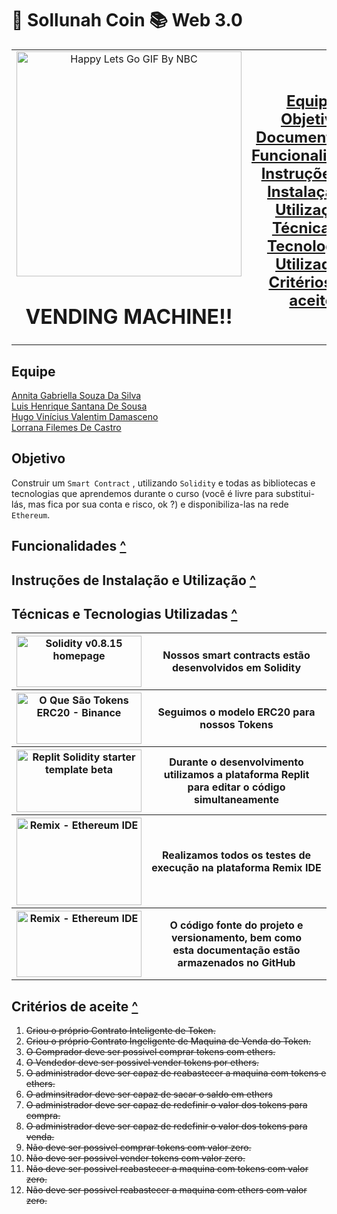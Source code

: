 # 🏦 Sollunah Coin 📚 Web 3.0

<table align="center">
  <tr>
    <td align="center" width="500px">
      <img src="https://media.giphy.com/media/FPpTEGx7OlNbxRgpKd/giphy.gif" alt="Happy Lets Go GIF By NBC"
	   width="360" height="360"/> <br>
      <h1 align="center">VENDING MACHINE!!</h1>
    </td>
    <td align="center" width="500px">
	<h2><a href="https://github.com/Hiramek1/sollunah-cryptodev/edit/main/README.md#equipe">Equipe</a><br>
	<a href="https://github.com/Hiramek1/sollunah-cryptodev/edit/main/README.md#objetivo">Objetivo</a><br>
	<a href="https://github.com/Hiramek1/sollunah-cryptodev/edit/main/README.md#objetivo">Documentação</a><br>
	<a href="https://github.com/Hiramek1/sollunah-cryptodev/edit/main/README.md#funcionalidades">Funcionalidades</a><br>
	<a href="https://github.com/Hiramek1/sollunah-cryptodev/edit/main/README.md#instru%C3%A7%C3%B5es-de-instala%C3%A7%C3%A3o-e-utiliza%C3%A7%C3%A3o">
		Instruções de Instalação e Utilização</a><br>
	<a href="https://github.com/Hiramek1/sollunah-cryptodev/edit/main/README.md#t%C3%A9cnicas-e-tecnologias-utilizadas">
		Técnicas e Tecnologias Utilizadas</a><br>
	<a href="https://github.com/Hiramek1/sollunah-cryptodev/edit/main/README.md#crit%C3%A9rios-de-aceite">Critérios de aceite</a><br></h2>
    </td>
  </tr>
</table>

## Equipe
[Annita Gabriella Souza Da Silva](https://github.com/AnnitaGabriella)<br>
[Luis Henrique Santana De Sousa](https://github.com/Henrikess)<br>
[Hugo Vinícius Valentim Damasceno](https://github.com/Hiramek1)<br>
[Lorrana Filemes De Castro](https://github.com/Lofilemes)<br>

## Objetivo
Construir um `Smart Contract` , utilizando `Solidity` e todas as bibliotecas e tecnologias que aprendemos durante o curso (você é livre para substitui-lás, mas fica por sua conta e risco, ok ?) e disponibiliza-las na rede `Ethereum`.

## Funcionalidades [^](https://github.com/Hiramek1/sollunah-cryptodev/edit/main/README.md#equipeobjetivodocumenta%C3%A7%C3%A3ofuncionalidadesinstru%C3%A7%C3%B5es-de-instala%C3%A7%C3%A3o-e-utiliza%C3%A7%C3%A3ot%C3%A9cnicas-e-tecnologias-utilizadascrit%C3%A9rios-de-aceite)

## Instruções de Instalação e Utilização [^](https://github.com/Hiramek1/sollunah-cryptodev/edit/main/README.md#equipeobjetivodocumenta%C3%A7%C3%A3ofuncionalidadesinstru%C3%A7%C3%B5es-de-instala%C3%A7%C3%A3o-e-utiliza%C3%A7%C3%A3ot%C3%A9cnicas-e-tecnologias-utilizadascrit%C3%A9rios-de-aceite)

## Técnicas e Tecnologias Utilizadas [^](https://github.com/Hiramek1/sollunah-cryptodev/edit/main/README.md#equipeobjetivodocumenta%C3%A7%C3%A3ofuncionalidadesinstru%C3%A7%C3%B5es-de-instala%C3%A7%C3%A3o-e-utiliza%C3%A7%C3%A3ot%C3%A9cnicas-e-tecnologias-utilizadascrit%C3%A9rios-de-aceite)

<table>
  <tr>
    <th>
      <a href="https://docs.soliditylang.org/en/v0.8.15/">
        <img alt="Solidity v0.8.15 homepage" src="https://avantrio.xyz/blog/wp-content/uploads/2020/02/solidity-nedir.png"
             width="200" height="82"/>
      </a>
    </th>
    <th>Nossos smart contracts estão desenvolvidos em Solidity </th>
  </tr>
  <tr>
    <th>
      <a href="https://www.binance.com/pt-BR/blog/all/o-que-são-tokens-erc20-421499824684902563">
        <img alt="O Que São Tokens ERC20 - Binance" src="https://investorshub.advfn.com/uimage/uploads/2018/3/21/qpusdcointelegraph2.png"
             width="200" height="82"/>
      </a>
    </th>
    <th>Seguimos o modelo ERC20 para nossos Tokens</th>
  </tr>
  <tr>
    <th>
      <a href="https://replit.com/@replit/Solidity-starter-beta?v=1">
        <img alt="Replit Solidity starter template beta" src="https://members-csforall.imgix.net/members/logos/replit-logo.jpeg"
             width="200" height="100"/>
      </a>
    </th>
    <th>Durante o desenvolvimento utilizamos a plataforma Replit<br>
        para editar o código simultaneamente</th>
  </tr>
  <tr>
    <th>
      <a href="https://remix.ethereum.org">
        <img alt="Remix - Ethereum IDE" src="https://res.cloudinary.com/practicaldev/image/fetch/s--hCoxxtbJ--/c_limit%2Cf_auto%2Cfl_progressive%2Cq_auto%2Cw_880/https://dev-to-uploads.s3.amazonaws.com/uploads/articles/nzb9qq93wl5fcfdp39cl.png"
             width="200" height="140"/>
      </a>
    </th>
    <th>Realizamos todos os testes de execução na plataforma Remix IDE </th>
  </tr>
  <tr>
    <th>
      <a href="https://github.com">
        <img alt="Remix - Ethereum IDE" src="https://sempreupdate.com.br/wp-content/uploads/2021/08/genexus.jpg"
             width="200" height="106"/>
      </a>
    </th>
    <th>O código fonte do projeto e versionamento, bem como <br>
	esta documentação estão armazenados no GitHub</th>
  </tr>
</table>

## Critérios de aceite [^](https://github.com/Hiramek1/sollunah-cryptodev/edit/main/README.md#equipeobjetivodocumenta%C3%A7%C3%A3ofuncionalidadesinstru%C3%A7%C3%B5es-de-instala%C3%A7%C3%A3o-e-utiliza%C3%A7%C3%A3ot%C3%A9cnicas-e-tecnologias-utilizadascrit%C3%A9rios-de-aceite)
1. ~~Criou o próprio Contrato Inteligente de Token.~~
2. ~~Criou o próprio Contrato Ingeligente de Maquina de Venda do Token.~~
3. ~~O Comprador deve ser possivel comprar tokens com ethers.~~
4. ~~O Vendedor deve ser possivel vender tokens por ethers.~~
5. ~~O administrador deve ser capaz de reabastecer a maquina com tokens e ethers.~~
6. ~~O adminsitrador deve ser capaz de sacar o saldo em ethers~~
7. ~~O administrador deve ser capaz de redefinir o valor dos tokens para compra.~~
8. ~~O administrador deve ser capaz de redefinir o valor dos tokens para venda.~~
9. ~~Não deve ser possivel comprar tokens com valor zero.~~
10. ~~Não deve ser possivel vender tokens com valor zero.~~
11. ~~Não deve ser possivel reabastecer a maquina com tokens com valor zero.~~
12. ~~Não deve ser possivel reabastecer a maquina com ethers com valor zero.~~
